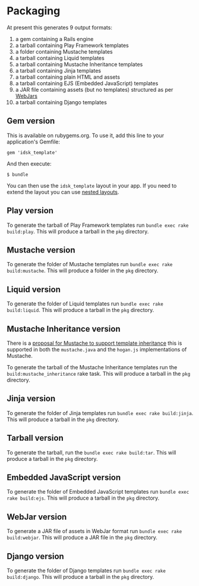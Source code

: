 # Packaging

At present this generates 9 output formats:

1. a gem containing a Rails engine
2. a tarball containing Play Framework templates
3. a folder containing Mustache templates
4. a tarball containing Liquid templates
5. a tarball containing Mustache Inheritance templates
6. a tarball containing Jinja templates
7. a tarball containing plain HTML and assets
8. a tarball containing EJS (Embedded JavaScript) templates
9. a JAR file containing assets (but no templates) structured as per [WebJars](https://www.webjars.org/)
10. a tarball containing Django templates

## Gem version

This is available on rubygems.org.  To use it, add this line to your application's Gemfile:

    gem 'idsk_template'

And then execute:

    $ bundle

You can then use the `idsk_template` layout in your app.  If you need to extend the layout you can use [nested layouts](http://guides.rubyonrails.org/layouts_and_rendering.html#using-nested-layouts).

## Play version

To generate the tarball of Play Framework templates run `bundle exec rake build:play`. This will produce a tarball in the `pkg` directory.

## Mustache version

To generate the folder of Mustache templates run `bundle exec rake build:mustache`. This will produce a folder in the `pkg` directory.

## Liquid version

To generate the folder of Liquid templates run `bundle exec rake build:liquid`. This will produce a tarball in the `pkg` directory.

## Mustache Inheritance version

There is a [proposal for Mustache to support template inheritance](https://github.com/mustache/spec/issues/38) this is supported in both the `mustache.java` and the `hogan.js` implementations of Mustache.

To generate the tarball of the Mustache Inheritance templates run the `build:mustache_inheritance` rake task. This will produce a tarball in the `pkg` directory.

## Jinja version

To generate the folder of Jinja templates run `bundle exec rake build:jinja`. This will produce a tarball in the `pkg` directory.

## Tarball version

To generate the tarball, run the `bundle exec rake build:tar`. This will produce a tarball in the `pkg` directory.

## Embedded JavaScript version

To generate the folder of Embedded JavaScript templates run `bundle exec rake build:ejs`. This will produce a tarball in the `pkg` directory.

## WebJar version

To generate a JAR file of assets in WebJar format run `bundle exec rake build:webjar`. This will produce a JAR file in the `pkg` directory.

## Django version

To generate the folder of Django templates run `bundle exec rake build:django`. This will produce a tarball in the `pkg` directory.
